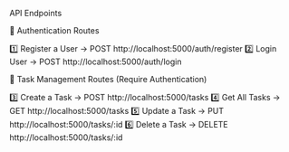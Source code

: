 API Endpoints

🔹 Authentication Routes

1️⃣ Register a User → POST http://localhost:5000/auth/register
2️⃣ Login User → POST http://localhost:5000/auth/login

🔹 Task Management Routes (Require Authentication)

3️⃣ Create a Task → POST http://localhost:5000/tasks
4️⃣ Get All Tasks → GET http://localhost:5000/tasks
5️⃣ Update a Task → PUT http://localhost:5000/tasks/:id
6️⃣ Delete a Task → DELETE http://localhost:5000/tasks/:id
